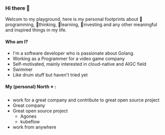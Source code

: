 ### Hi there 👋

Welcom to my playground, here is my personal footprints about 🔭programming, 🌱thinking, 👯learning, 🤔investing and any other meaningful and inspired things in my life.

#### Who am I?
- I'm a software developer who is passionate about Golang.
- Working as a Programmer for a video game company
- Self-motivated, mainly interested in cloud-native and AIGC field
- Swimmer
- Like drum stuff but haven't tried yet

#### My (personal) North ⭐ :
- work for a great company and contribute to great open source project
- Great company
- Great open source project
  - Agones
  - kubeflow
- work from anywhere
